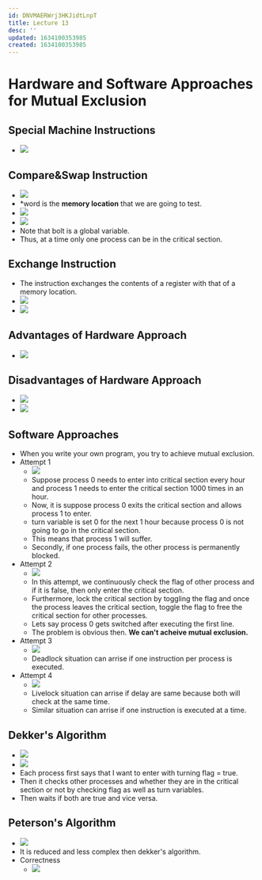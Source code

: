 ```yaml
---
id: DNVMAERWrj3HKJidtLnpT
title: Lecture 13
desc: ''
updated: 1634100353985
created: 1634100353985
---
```


# Hardware and Software Approaches for Mutual Exclusion

## Special Machine Instructions
* ![](/assets/images/2021-10-13-10-18-47.png)

## Compare&Swap Instruction
* ![](/assets/images/2021-10-13-10-19-43.png)
* *word is the **memory location** that we are going to test.
*  ![](/assets/images/2021-10-13-10-20-57.png)
* ![](/assets/images/2021-10-13-10-22-07.png)
* Note that bolt is a global variable.
* Thus, at a time only one process can be in the critical section.

## Exchange Instruction
* The instruction exchanges the contents of a register with that of a memory location.
* ![](/assets/images/2021-10-17-23-08-36.png)
* ![](/assets/images/2021-10-17-23-15-14.png)

## Advantages of Hardware Approach
* ![](/assets/images/2021-10-17-23-12-09.png)

## Disadvantages of Hardware Approach
* ![](/assets/images/2021-10-17-23-15-45.png)
* ![](/assets/images/2021-10-17-23-17-31.png)

## Software Approaches
* When you write your own program, you try to achieve mutual exclusion.
* Attempt 1
    * ![](/assets/images/2021-10-17-23-19-32.png)
    * Suppose process 0 needs to enter into critical section every hour and process 1 needs to enter the critical section 1000 times in an hour.
    * Now, it is suppose process 0 exits the critical section and allows process 1 to enter.
    * turn variable is set 0 for the next 1 hour because process 0 is not going to go in the critical section.
    * This means that process 1 will suffer.
    * Secondly, if one process fails, the other process is permanently blocked.
* Attempt 2
    * ![](/assets/images/2021-10-17-23-24-37.png)
    * In this attempt, we continuously check the flag of other process and if it is false, then only enter the critical section.
    * Furthermore, lock the critical section by toggling the flag and once the process leaves the critical section, toggle the flag to free the critical section for other processes.
    * Lets say process 0 gets switched after executing the first line.
    * The problem is obvious then. **We can't acheive mutual exclusion.**
* Attempt 3
    * ![](/assets/images/2021-10-17-23-42-42.png)
    * Deadlock situation can arrise if one instruction per process is executed.
* Attempt 4
    * ![](/assets/images/2021-10-17-23-46-03.png)
    * Livelock situation can arrise if delay are same because both will check at the same time.
    * Similar situation can arrise if one instruction is executed at a time.

## Dekker's Algorithm
* ![](/assets/images/2021-10-17-23-49-52.png)
* ![](/assets/images/2021-10-17-23-50-05.png)
* Each process first says that I want to enter with turning flag = true.
* Then it checks other processes and whether they are in the critical section or not by checking flag as well as turn variables.
* Then waits if both are true and vice versa.

## Peterson's Algorithm
* ![](/assets/images/2021-10-17-23-53-55.png)
* It is reduced and less complex then dekker's algorithm.
* Correctness
    * ![](/assets/images/2021-10-17-23-54-58.png)